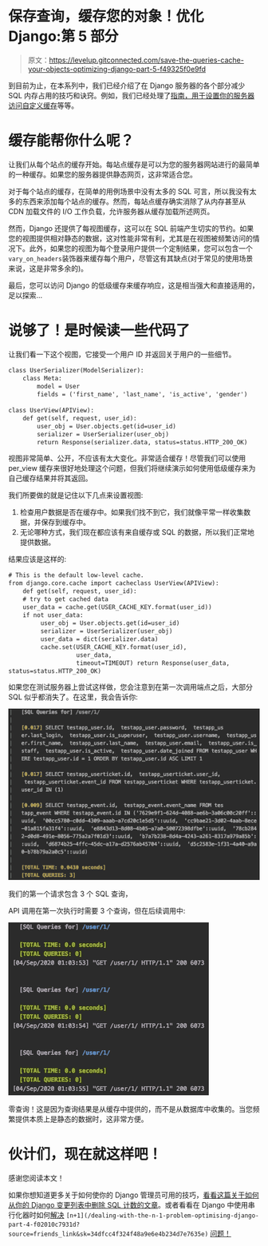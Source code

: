 # 保存查询，缓存您的对象！优化 Django:第 5 部分

> 原文：<https://levelup.gitconnected.com/save-the-queries-cache-your-objects-optimizing-django-part-5-f49325f0e9fd>

到目前为止，在本系列中，我们已经介绍了在 Django 服务器的各个部分减少 SQL 内存占用的技巧和诀窍。例如，我们已经处理了[指南，用于设置你的服务器访问自定义缓存](/dealing-with-the-n-1-problem-optimising-django-part-4-f02010c7931d#)等等。

# 缓存能帮你什么呢？

让我们从每个站点的缓存开始。每站点缓存是可以为您的服务器网站进行的最简单的一种缓存。如果您的服务器提供静态网页，这非常适合您。

对于每个站点的缓存，在简单的用例场景中没有太多的 SQL 可言，所以我没有太多的东西来添加每个站点的缓存。然而，每站点缓存确实消除了从内存甚至从 CDN 加载文件的 I/O 工作负载，允许服务器从缓存加载所述网页。

然而，Django 还提供了每视图缓存，这可以在 SQL 前端产生切实的节约。如果您的视图提供相对静态的数据，这对性能非常有利，尤其是在视图被频繁访问的情况下。此外，如果您的视图为每个登录用户提供一个定制结果，您可以包含一个`vary_on_headers`装饰器来缓存每个用户，尽管这有其缺点(对于常见的使用场景来说，这是非常多余的)。

最后，您可以访问 Django 的低级缓存来缓存响应，这是相当强大和直接适用的，足以探索…

# 说够了！是时候读一些代码了

让我们看一下这个视图，它接受一个用户 ID 并返回关于用户的一些细节。

```
class UserSerializer(ModelSerializer):
    class Meta:
        model = User
        fields = ('first_name', 'last_name', 'is_active', 'gender')

class UserView(APIView):
    def get(self, request, user_id):
        user_obj = User.objects.get(id=user_id)
        serializer = UserSerializer(user_obj)
        return Response(serializer.data, status=status.HTTP_200_OK)
```

视图非常简单、公开，不应该有太大变化。非常适合缓存！尽管我们可以使用 per_view 缓存来很好地处理这个问题，但我们将继续演示如何使用低级缓存来为自己缓存结果并将其返回。

我们所要做的就是记住以下几点来设置视图:

1.  检查用户数据是否在缓存中。如果我们找不到它，我们就像平常一样收集数据，并保存到缓存中。
2.  无论哪种方式，我们现在都应该有来自缓存或 SQL 的数据，所以我们正常地提供数据。

结果应该是这样的:

```
# This is the default low-level cache.
from django.core.cache import cacheclass UserView(APIView):
    def get(self, request, user_id):
    # try to get cached data
    user_data = cache.get(USER_CACHE_KEY.format(user_id))
    if not user_data:
         user_obj = User.objects.get(id=user_id)
         serializer = UserSerializer(user_obj)
         user_data = dict(serializer.data)
         cache.set(USER_CACHE_KEY.format(user_id),
                   user_data,
                   timeout=TIMEOUT) return Response(user_data, status=status.HTTP_200_OK)
```

如果您在测试服务器上尝试这样做，您会注意到在第一次调用端点之后，大部分 SQL 似乎都消失了。在这里，我会告诉你:

![](img/ca536d0f950608954983d71207b8a9e7.png)

我们的第一个请求包含 3 个 SQL 查询，

API 调用在第一次执行时需要 3 个查询，但在后续调用中:

![](img/7330e33c89963b4aedaff47bef532654.png)

零查询！这是因为查询结果是从缓存中提供的，而不是从数据库中收集的。当您频繁提供本质上是静态的数据时，这非常方便。

# 伙计们，现在就这样吧！

感谢您阅读本文！

如果你想知道更多关于如何使你的 Django 管理员可用的技巧，[看看这篇关于如何从你的 Django 变更列表中删除 SQL 计数的文章](/speed-up-your-django-admin-by-removing-sql-counts-optimizing-django-part-2-f5e09da667c?source=friends_link&sk=339d71c0b8a06c281d8b18a21c587d5b)。或者看看在 Django 中使用串行化器时如何[解决](/dealing-with-the-n-1-problem-optimising-django-part-4-f02010c7931d?source=friends_link&sk=34dfcc4f324f48a9e6e4b234d7e7635e) `[n+1](/dealing-with-the-n-1-problem-optimising-django-part-4-f02010c7931d?source=friends_link&sk=34dfcc4f324f48a9e6e4b234d7e7635e)` [问题！](/dealing-with-the-n-1-problem-optimising-django-part-4-f02010c7931d?source=friends_link&sk=34dfcc4f324f48a9e6e4b234d7e7635e)